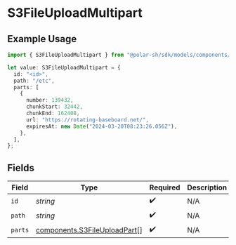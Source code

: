 # S3FileUploadMultipart

## Example Usage

```typescript
import { S3FileUploadMultipart } from "@polar-sh/sdk/models/components/s3fileuploadmultipart.js";

let value: S3FileUploadMultipart = {
  id: "<id>",
  path: "/etc",
  parts: [
    {
      number: 139432,
      chunkStart: 32442,
      chunkEnd: 162408,
      url: "https://rotating-baseboard.net/",
      expiresAt: new Date("2024-03-20T08:23:26.056Z"),
    },
  ],
};
```

## Fields

| Field                                                                        | Type                                                                         | Required                                                                     | Description                                                                  |
| ---------------------------------------------------------------------------- | ---------------------------------------------------------------------------- | ---------------------------------------------------------------------------- | ---------------------------------------------------------------------------- |
| `id`                                                                         | *string*                                                                     | :heavy_check_mark:                                                           | N/A                                                                          |
| `path`                                                                       | *string*                                                                     | :heavy_check_mark:                                                           | N/A                                                                          |
| `parts`                                                                      | [components.S3FileUploadPart](../../models/components/s3fileuploadpart.md)[] | :heavy_check_mark:                                                           | N/A                                                                          |